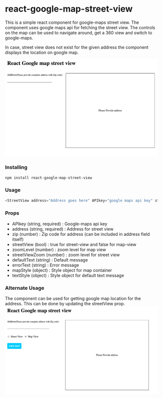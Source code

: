 
# react-google-map-street-view

This is a simple react component for google-maps street view. The component uses google maps api for fetching the street view. The controls on the map can be used to navigate around, get a 360 view and switch to google-maps.

In case, street view does not exist for the given address the component displays the location on google map.

![Demo gif](https://github.com/ayushinigam/react-google-map-street-view/blob/master/demo/demo.gif?raw=true)


### Installing

```
npm install react-google-map-street-view
```

### Usage

```javascript
<StreetView address="Address goes here" APIkey="google maps api key" streetView zoomLevel={15}/>
```

### Props

* APIkey (string, required) : Google-maps api key
* address (string, required) : Address for street view
* zip (number) : Zip code for address (can be included in address field itself)
* streetView (bool) : true for street-view and false for map-view
* zoomLevel (number) : zoom level for map view
* streetViewZoom (number) : zoom level for street view
* defaultText (string) : Default message
* errorText (string) : Error message
* mapStyle (object) : Style object for map container
* textStyle (object) : Style object for default text message

### Alternate Usage

The component can be used for getting google map location for the address. This can be done by updating the streetView prop.
![Demo gif](https://github.com/ayushinigam/react-google-map-street-view/blob/master/demo/demo-map.gif?raw=true)
